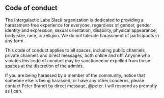 

## Code of conduct
The Intergalactic Labs Slack organization is dedicated to providing a harassment-free experience for everyone, regardless of gender, gender identity and expression, sexual orientation, disability, physical appearance, body size, race, or religion. We do not tolerate harassment of participants in any form.

This code of conduct applies to all spaces, including public channels, private channels and direct messages, both online and off. Anyone who violates this code of conduct may be sanctioned or expelled from these spaces at the discretion of the admins.

If you are being harassed by a member of the community, notice that someone else is being harassed, or have any other concerns, please contact Peter Brandt by direct message, @peter. I will respond as promptly as I can.
